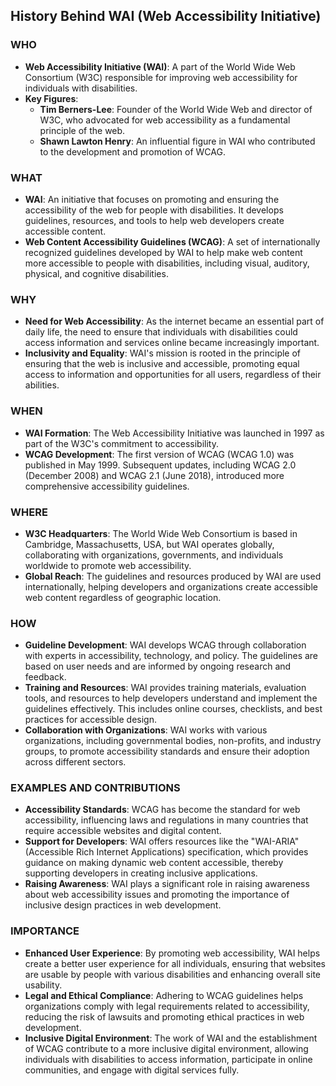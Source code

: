 ## History Behind WAI (Web Accessibility Initiative)

### WHO
- **Web Accessibility Initiative (WAI)**: A part of the World Wide Web Consortium (W3C) responsible for improving web accessibility for individuals with disabilities.
- **Key Figures**:
  - **Tim Berners-Lee**: Founder of the World Wide Web and director of W3C, who advocated for web accessibility as a fundamental principle of the web.
  - **Shawn Lawton Henry**: An influential figure in WAI who contributed to the development and promotion of WCAG.

### WHAT
- **WAI**: An initiative that focuses on promoting and ensuring the accessibility of the web for people with disabilities. It develops guidelines, resources, and tools to help web developers create accessible content.
- **Web Content Accessibility Guidelines (WCAG)**: A set of internationally recognized guidelines developed by WAI to help make web content more accessible to people with disabilities, including visual, auditory, physical, and cognitive disabilities.

### WHY
- **Need for Web Accessibility**: As the internet became an essential part of daily life, the need to ensure that individuals with disabilities could access information and services online became increasingly important.
- **Inclusivity and Equality**: WAI's mission is rooted in the principle of ensuring that the web is inclusive and accessible, promoting equal access to information and opportunities for all users, regardless of their abilities.

### WHEN
- **WAI Formation**: The Web Accessibility Initiative was launched in 1997 as part of the W3C's commitment to accessibility.
- **WCAG Development**: The first version of WCAG (WCAG 1.0) was published in May 1999. Subsequent updates, including WCAG 2.0 (December 2008) and WCAG 2.1 (June 2018), introduced more comprehensive accessibility guidelines.

### WHERE
- **W3C Headquarters**: The World Wide Web Consortium is based in Cambridge, Massachusetts, USA, but WAI operates globally, collaborating with organizations, governments, and individuals worldwide to promote web accessibility.
- **Global Reach**: The guidelines and resources produced by WAI are used internationally, helping developers and organizations create accessible web content regardless of geographic location.

### HOW
- **Guideline Development**: WAI develops WCAG through collaboration with experts in accessibility, technology, and policy. The guidelines are based on user needs and are informed by ongoing research and feedback.
- **Training and Resources**: WAI provides training materials, evaluation tools, and resources to help developers understand and implement the guidelines effectively. This includes online courses, checklists, and best practices for accessible design.
- **Collaboration with Organizations**: WAI works with various organizations, including governmental bodies, non-profits, and industry groups, to promote accessibility standards and ensure their adoption across different sectors.

### EXAMPLES AND CONTRIBUTIONS
- **Accessibility Standards**: WCAG has become the standard for web accessibility, influencing laws and regulations in many countries that require accessible websites and digital content.
- **Support for Developers**: WAI offers resources like the "WAI-ARIA" (Accessible Rich Internet Applications) specification, which provides guidance on making dynamic web content accessible, thereby supporting developers in creating inclusive applications.
- **Raising Awareness**: WAI plays a significant role in raising awareness about web accessibility issues and promoting the importance of inclusive design practices in web development.

### IMPORTANCE
- **Enhanced User Experience**: By promoting web accessibility, WAI helps create a better user experience for all individuals, ensuring that websites are usable by people with various disabilities and enhancing overall site usability.
- **Legal and Ethical Compliance**: Adhering to WCAG guidelines helps organizations comply with legal requirements related to accessibility, reducing the risk of lawsuits and promoting ethical practices in web development.
- **Inclusive Digital Environment**: The work of WAI and the establishment of WCAG contribute to a more inclusive digital environment, allowing individuals with disabilities to access information, participate in online communities, and engage with digital services fully.
